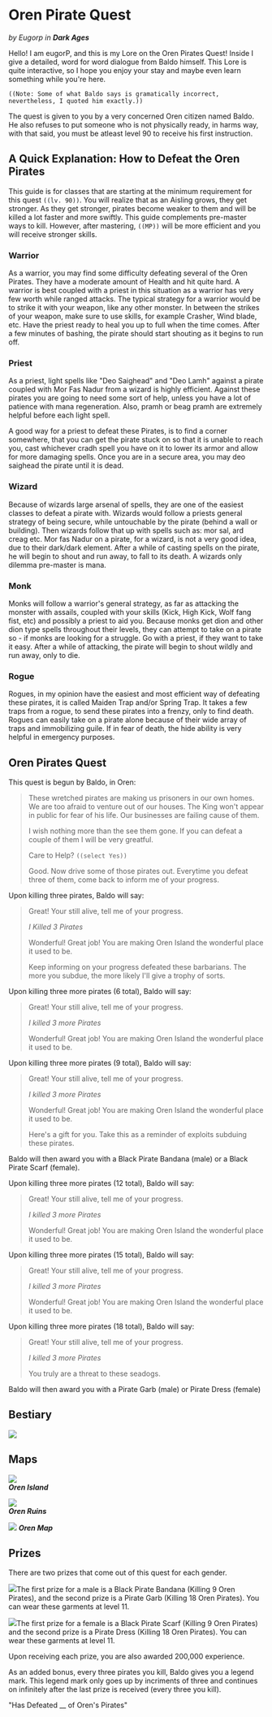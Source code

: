 # Oren Pirate Quest

_by Eugorp in_ ___Dark Ages___

Hello! I am eugorP, and this is my Lore on the Oren Pirates Quest! Inside I give a detailed, word for word dialogue from Baldo himself. This Lore is quite interactive, so I hope you enjoy your stay and maybe even learn something while you're here.

`((Note: Some of what Baldo says is gramatically incorrect, nevertheless, I quoted him exactly.))`

The quest is given to you by a very concerned Oren citizen named Baldo. He also refuses to put someone who is not physically ready, in harms way, with that said, you must be atleast level 90 to receive his first instruction.

## A Quick Explanation: How to Defeat the Oren Pirates

This guide is for classes that are starting at the minimum requirement for this quest `((lv. 90))`. You will realize that as an Aisling grows, they get stronger. As they get stronger, pirates become weaker to them and will be killed a lot faster and more swiftly. This guide complements pre-master ways to kill. However, after mastering, `((MP))` will be more efficient and you will receive stronger skills.

### Warrior

As a warrior, you may find some difficulty defeating several of the Oren Pirates. They have a moderate amount of Health and hit quite hard. A warrior is best coupled with a priest in this situation as a warrior has very few worth while ranged attacks. The typical strategy for a warrior would be to strike it with your weapon, like any other monster. In between the strikes of your weapon, make sure to use skills, for example Crasher, Wind blade, etc. Have the priest ready to heal you up to full when the time comes. After a few minutes of bashing, the pirate should start shouting as it begins to run off.

### Priest
As a priest, light spells like "Deo Saighead" and "Deo Lamh" against a pirate coupled with Mor Fas Nadur from a wizard is highly efficient.  Against these pirates you are going to need some sort of help, unless you have a lot of patience with mana regeneration. Also, pramh or beag pramh are extremely helpful before each light spell.

A good way for a priest to defeat these Pirates, is to find a corner somewhere, that you can get the pirate stuck on so that it is unable to reach you, cast whichever cradh spell you have on it to lower its armor and allow for more damaging spells. Once you are in a secure area, you may deo saighead the pirate until it is dead.

### Wizard

Because of wizards large arsenal of spells, they are one of the easiest classes to defeat a pirate with. Wizards would follow a priests general strategy of being secure, while untouchable by the pirate (behind a wall or building). Then wizards follow that up with spells such as: mor sal, ard creag etc. Mor fas Nadur on a pirate, for a wizard, is not a very good idea, due to their dark/dark element. After a while of casting spells on the pirate, he will begin to shout and run away, to fall to its death. A wizards only dilemma pre-master is mana.

### Monk

Monks will follow a warrior's general strategy, as far as attacking the monster with assails, coupled with your skills (Kick, High Kick, Wolf fang fist, etc) and possibly a priest to aid you. Because monks get dion and other dion type spells throughout their levels, they can attempt to take on a pirate so - if monks are looking for a struggle. Go with a priest, if they want to take it easy. After a while of attacking, the pirate will begin to shout wildly and run away, only to die.

### Rogue

Rogues, in my opinion have the easiest and most efficient way of defeating these pirates, it is called Maiden Trap and/or Spring Trap. It takes a few traps from a rogue, to send these pirates into a frenzy, only to find death. Rogues can easily take on a pirate alone because of their wide array of traps and immobilizing guile. If in fear of death, the hide ability is very helpful in emergency purposes.

## Oren Pirates Quest

This quest is begun by Baldo, in Oren:

> These wretched pirates are making us prisoners in our own homes. We are too afraid to venture out of our houses. The King won't appear in public for fear of his life. Our businesses are failing cause of them.
>
> I wish nothing more than the see them gone. If you can defeat a couple of them I will be very greatful.  
>
> Care to Help? `((select Yes))`
>
> Good. Now drive some of those pirates out. Everytime you defeat three of them, come back to inform me of your progress.

Upon killing three pirates, Baldo will say:

> Great! Your still alive, tell me of your progress.
>
> _I Killed 3 Pirates_
>
> Wonderful! Great job! You are making Oren Island the wonderful place it used to be.
>
> Keep informing on your progress defeated these barbarians.  The more you subdue, the more likely I'll give a trophy of sorts.

Upon killing three more pirates (6 total), Baldo will say:

> Great! Your still alive, tell me of your progress.
>
> _I killed 3 more Pirates_
>
> Wonderful! Great job! You are making Oren Island the wonderful place it used to be.

Upon killing three more pirates (9 total), Baldo will say:

> Great! Your still alive, tell me of your progress.
>
> _I killed 3 more Pirates_
>
> Wonderful! Great job! You are making Oren Island the wonderful place it used to be.
>
> Here's a gift for you. Take this as a reminder of exploits subduing these pirates.

Baldo will then award you with a Black Pirate Bandana (male) or a Black Pirate Scarf (female).

Upon killing three more pirates (12 total), Baldo will say:

> Great! Your still alive, tell me of your progress.
>
> _I killed 3 more Pirates_
>
> Wonderful! Great job! You are making Oren Island the wonderful place it used to be.

Upon killing three more pirates (15 total), Baldo will say:

> Great! Your still alive, tell me of your progress.
>
> _I killed 3 more Pirates_
>
> Wonderful! Great job! You are making Oren Island the wonderful place it used to be.

Upon killing three more pirates (18 total), Baldo will say:

> Great! Your still alive, tell me of your progress.
>
> _I killed 3 more Pirates_
>
> You truly are a threat to these seadogs.

Baldo will then award you with a Pirate Garb (male) or Pirate Dress (female)

## Bestiary

![](images/eugorp_oren_2.png)

## Maps

![](images/eugorp_oren_3.png)  
___Oren Island___

![](images/eugorp_oren_4.png)  
___Oren Ruins___

![](images/eugorp_oren_5.png)
___Oren Map___

## Prizes

There are two prizes that come out of this quest for each gender. 

![](images/eugorp_oren_6.png)The first prize for a male is a Black Pirate Bandana (Killing 9 Oren Pirates), and the second prize is a Pirate Garb (Killing 18 Oren Pirates). You can wear these garments at level 11.

![](images/eugorp_oren_7.png)The first prize for a female is a Black Pirate Scarf (Killing 9 Oren Pirates) and the second prize is a Pirate Dress (Killing 18 Oren Pirates). You can wear these garments at level 11.

Upon receiving each prize, you are also awarded 200,000 experience. 

As an added bonus, every three pirates you kill, Baldo gives you a legend mark. This legend mark only goes up by incriments of three and continues on infinitely after the last prize is received (every three you kill).

"Has Defeated __ of Oren's Pirates"


